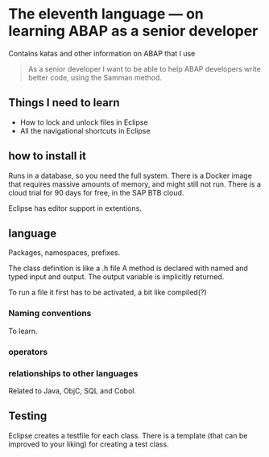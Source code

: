 # The eleventh language — on learning ABAP as a senior developer

Contains katas and other information on ABAP that I use

> As a senior developer I want to be able to help ABAP developers write better code,
> using the Samman method. 

## Things I need to learn
- How to lock and unlock files in Eclipse
- All the navigational shortcuts in Eclipse

## how to install it
Runs in a database, so you need the full system.
There is a Docker image that requires massive amounts of memory, 
and might still not run.
There is a cloud trial for 90 days for free, in the SAP BTB cloud.

Eclipse has editor support in extentions. 



## language
Packages, namespaces, prefixes.

The class definition is like a .h file
A method is declared with named and typed input and output.
The output variable is implicitly returned.

To run a file it first has to be activated, a bit like compiled(?)

### Naming conventions
To learn. 


### operators


### relationships to other languages
Related to Java, ObjC, SQL and Cobol. 

## Testing
Eclipse creates a testfile for each class.
There is a template (that can be improved to your liking) for creating a test class.